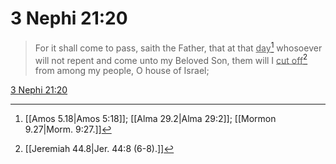 # 3 Nephi 21:20

> For it shall come to pass, saith the Father, that at that <u>day</u>[^a] whosoever will not repent and come unto my Beloved Son, them will I <u>cut off</u>[^b] from among my people, O house of Israel;

[3 Nephi 21:20](https://www.churchofjesuschrist.org/study/scriptures/bofm/3-ne/21?lang=eng&id=p20#p20)


[^a]: [[Amos 5.18|Amos 5:18]]; [[Alma 29.2|Alma 29:2]]; [[Mormon 9.27|Morm. 9:27.]]
[^b]: [[Jeremiah 44.8|Jer. 44:8 (6-8).]]
